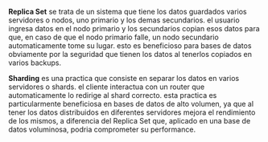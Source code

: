 **Replica Set** se trata de un sistema que tiene los datos guardados varios servidores o nodos, uno primario y los demas secundarios. el usuario ingresa datos en el nodo primario y los secundarios copian esos datos para que, en caso de que el nodo primario falle, un nodo secundario automaticamente tome su lugar. esto es beneficioso para bases de datos obviamente por la seguridad que tienen los datos al tenerlos copiados en varios backups.

**Sharding** es una practica que consiste en separar los datos en varios servidores o shards. el cliente interactua con un router que automaticamente lo redirige al shard correcto. esta practica es particularmente beneficiosa en bases de datos de alto volumen, ya que al tener los datos distribuidos en diferentes servidores mejora el rendimiento de los mismos, a diferencia del Replica Set que, aplicado en una base de datos voluminosa, podria comprometer su performance.